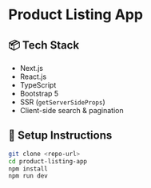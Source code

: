 # Product Listing App

## 📦 Tech Stack

- Next.js
- React.js
- TypeScript
- Bootstrap 5
- SSR (`getServerSideProps`)
- Client-side search & pagination

## 🚀 Setup Instructions

```bash
git clone <repo-url>
cd product-listing-app
npm install
npm run dev
